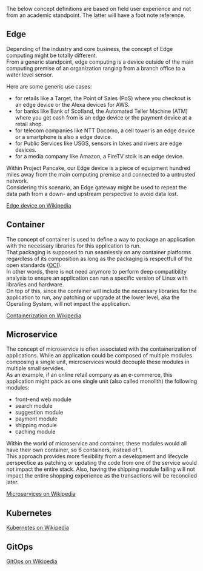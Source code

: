 
The below concept definitions are based on field user experience and not from an academic standpoint. The latter will have a foot note reference.  

## Edge
Depending of the industry and core business, the concept of Edge computing might be totally different.  
From a generic standpoint, edge computing is a device outside of the main computing premise of an organization ranging from a branch office to a water level sensor.  

Here are some generic use cases:
- for retails like a Target, the Point of Sales (PoS) where you checkout is an edge device or the Alexa devices for AWS.
- for banks like Bank of Scotland, the Automated Teller Machine (ATM) where you get cash from is an edge device or the payment device at a retail shop. 
- for telecom companies like NTT Docomo, a cell tower is an edge device or a smartphone is also a edge device.
- for Public Services like USGS, sensors in lakes and rivers are edge devices.
- for a media company like Amazon, a FireTV stcik is an edge device.

Within Project Pancake, our Edge device is a piece of equipment hundred miles away from the main computing premise and connected to a untrusted network.  
Considering this scenario, an Edge gateway might be used to repeat the data path from a down- and upstream perspective to avoid data lost. 

[Edge device on Wikipedia](https://en.wikipedia.org/wiki/Edge_device)  

## Container
The concept of container is used to define a way to package an application with the necessary libraries for this application to run.  
That packaging is supposed to run seamlessly on any container platforms regardless of its composition as long as the packaging is respectfull of the open standards ([OCI](https://opencontainers.org/about/overview/)).  
In other words, there is not need anymore to perform deep compatibility analysis to ensure an application can run a specific version of Linux with libraries and hardware.  
On top of this, since the container will include the necessary libraries for the application to run, any patching or upgrade at the lower level, aka the Operating System, will not impact the application.  

[Containerization on Wikipedia](https://en.wikipedia.org/wiki/Containerization_(computing)) 

## Microservice
The concept of microservice is often associated with the containerization of applications. While an application could be composed of multiple modules composing a single unit, microservices would decouple these modules in multiple small servides.  
As an example, if an online retail company as an e-commerce, this application might pack as one single unit (also called monolith) the following modules: 
- front-end web module
- search module 
- suggestion module
- payment module
- shipping module
- caching module

Within the world of microservice and container, these modules would all have their own container, so 6 containers, instead of 1.  
This approach provides more flexibility from a development and lifecycle perspectice as patching or updating the code from one of the service would not impact the entire stack. 
Also, having the shipping module failing will not impact the entire shopping experience as the transactions will be reconciled later. 

[Microservices on Wikipedia](https://en.wikipedia.org/wiki/Microservices)  

## Kubernetes


[Kubernetes on Wikipedia](https://en.wikipedia.org/wiki/Kubernetes)  

## GitOps

 
[GitOps on Wikipedia](https://en.wikipedia.org/wiki/DevOps#GitOps)  